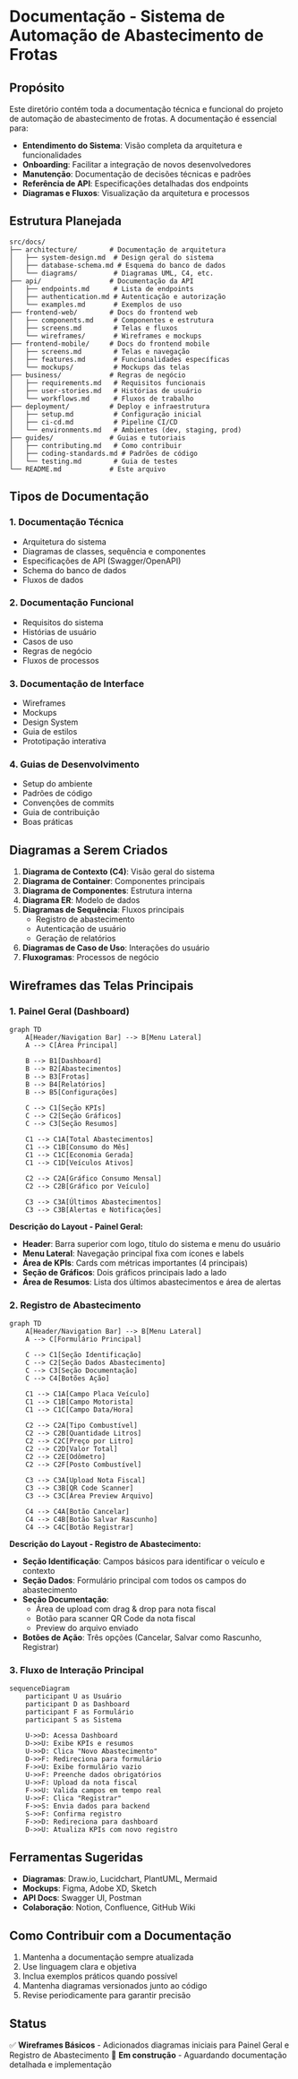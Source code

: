 # Documentação - Sistema de Automação de Abastecimento de Frotas

## Propósito
Este diretório contém toda a documentação técnica e funcional do projeto de automação de abastecimento de frotas. A documentação é essencial para:
- **Entendimento do Sistema**: Visão completa da arquitetura e funcionalidades
- **Onboarding**: Facilitar a integração de novos desenvolvedores
- **Manutenção**: Documentação de decisões técnicas e padrões
- **Referência de API**: Especificações detalhadas dos endpoints
- **Diagramas e Fluxos**: Visualização da arquitetura e processos

## Estrutura Planejada
```
src/docs/
├── architecture/        # Documentação de arquitetura
│   ├── system-design.md  # Design geral do sistema
│   ├── database-schema.md # Esquema do banco de dados
│   └── diagrams/         # Diagramas UML, C4, etc.
├── api/                 # Documentação da API
│   ├── endpoints.md      # Lista de endpoints
│   ├── authentication.md # Autenticação e autorização
│   └── examples.md       # Exemplos de uso
├── frontend-web/        # Docs do frontend web
│   ├── components.md     # Componentes e estrutura
│   ├── screens.md        # Telas e fluxos
│   └── wireframes/       # Wireframes e mockups
├── frontend-mobile/     # Docs do frontend mobile
│   ├── screens.md        # Telas e navegação
│   ├── features.md       # Funcionalidades específicas
│   └── mockups/          # Mockups das telas
├── business/            # Regras de negócio
│   ├── requirements.md   # Requisitos funcionais
│   ├── user-stories.md   # Histórias de usuário
│   └── workflows.md      # Fluxos de trabalho
├── deployment/          # Deploy e infraestrutura
│   ├── setup.md          # Configuração inicial
│   ├── ci-cd.md          # Pipeline CI/CD
│   └── environments.md   # Ambientes (dev, staging, prod)
├── guides/              # Guias e tutoriais
│   ├── contributing.md   # Como contribuir
│   ├── coding-standards.md # Padrões de código
│   └── testing.md        # Guia de testes
└── README.md            # Este arquivo
```

## Tipos de Documentação
### 1. Documentação Técnica
- Arquitetura do sistema
- Diagramas de classes, sequência e componentes
- Especificações de API (Swagger/OpenAPI)
- Schema do banco de dados
- Fluxos de dados

### 2. Documentação Funcional
- Requisitos do sistema
- Histórias de usuário
- Casos de uso
- Regras de negócio
- Fluxos de processos

### 3. Documentação de Interface
- Wireframes
- Mockups
- Design System
- Guia de estilos
- Prototipação interativa

### 4. Guias de Desenvolvimento
- Setup do ambiente
- Padrões de código
- Convenções de commits
- Guia de contribuição
- Boas práticas

## Diagramas a Serem Criados
1. **Diagrama de Contexto (C4)**: Visão geral do sistema
2. **Diagrama de Container**: Componentes principais
3. **Diagrama de Componentes**: Estrutura interna
4. **Diagrama ER**: Modelo de dados
5. **Diagramas de Sequência**: Fluxos principais
   - Registro de abastecimento
   - Autenticação de usuário
   - Geração de relatórios
6. **Diagramas de Caso de Uso**: Interações do usuário
7. **Fluxogramas**: Processos de negócio

## Wireframes das Telas Principais

### 1. Painel Geral (Dashboard)

```mermaid
graph TD
    A[Header/Navigation Bar] --> B[Menu Lateral]
    A --> C[Área Principal]
    
    B --> B1[Dashboard]
    B --> B2[Abastecimentos]
    B --> B3[Frotas]
    B --> B4[Relatórios]
    B --> B5[Configurações]
    
    C --> C1[Seção KPIs]
    C --> C2[Seção Gráficos]
    C --> C3[Seção Resumos]
    
    C1 --> C1A[Total Abastecimentos]
    C1 --> C1B[Consumo do Mês]
    C1 --> C1C[Economia Gerada]
    C1 --> C1D[Veículos Ativos]
    
    C2 --> C2A[Gráfico Consumo Mensal]
    C2 --> C2B[Gráfico por Veículo]
    
    C3 --> C3A[Últimos Abastecimentos]
    C3 --> C3B[Alertas e Notificações]
```

**Descrição do Layout - Painel Geral:**
- **Header**: Barra superior com logo, título do sistema e menu do usuário
- **Menu Lateral**: Navegação principal fixa com ícones e labels
- **Área de KPIs**: Cards com métricas importantes (4 principais)
- **Seção de Gráficos**: Dois gráficos principais lado a lado
- **Área de Resumos**: Lista dos últimos abastecimentos e área de alertas

### 2. Registro de Abastecimento

```mermaid
graph TD
    A[Header/Navigation Bar] --> B[Menu Lateral]
    A --> C[Formulário Principal]
    
    C --> C1[Seção Identificação]
    C --> C2[Seção Dados Abastecimento]
    C --> C3[Seção Documentação]
    C --> C4[Botões Ação]
    
    C1 --> C1A[Campo Placa Veículo]
    C1 --> C1B[Campo Motorista]
    C1 --> C1C[Campo Data/Hora]
    
    C2 --> C2A[Tipo Combustível]
    C2 --> C2B[Quantidade Litros]
    C2 --> C2C[Preço por Litro]
    C2 --> C2D[Valor Total]
    C2 --> C2E[Odômetro]
    C2 --> C2F[Posto Combustível]
    
    C3 --> C3A[Upload Nota Fiscal]
    C3 --> C3B[QR Code Scanner]
    C3 --> C3C[Área Preview Arquivo]
    
    C4 --> C4A[Botão Cancelar]
    C4 --> C4B[Botão Salvar Rascunho]
    C4 --> C4C[Botão Registrar]
```

**Descrição do Layout - Registro de Abastecimento:**
- **Seção Identificação**: Campos básicos para identificar o veículo e contexto
- **Seção Dados**: Formulário principal com todos os campos do abastecimento
- **Seção Documentação**: 
  - Área de upload com drag & drop para nota fiscal
  - Botão para scanner QR Code da nota fiscal
  - Preview do arquivo enviado
- **Botões de Ação**: Três opções (Cancelar, Salvar como Rascunho, Registrar)

### 3. Fluxo de Interação Principal

```mermaid
sequenceDiagram
    participant U as Usuário
    participant D as Dashboard
    participant F as Formulário
    participant S as Sistema
    
    U->>D: Acessa Dashboard
    D->>U: Exibe KPIs e resumos
    U->>D: Clica "Novo Abastecimento"
    D->>F: Redireciona para formulário
    F->>U: Exibe formulário vazio
    U->>F: Preenche dados obrigatórios
    U->>F: Upload da nota fiscal
    F->>U: Valida campos em tempo real
    U->>F: Clica "Registrar"
    F->>S: Envia dados para backend
    S->>F: Confirma registro
    F->>D: Redireciona para dashboard
    D->>U: Atualiza KPIs com novo registro
```

## Ferramentas Sugeridas
- **Diagramas**: Draw.io, Lucidchart, PlantUML, Mermaid
- **Mockups**: Figma, Adobe XD, Sketch
- **API Docs**: Swagger UI, Postman
- **Colaboração**: Notion, Confluence, GitHub Wiki

## Como Contribuir com a Documentação
1. Mantenha a documentação sempre atualizada
2. Use linguagem clara e objetiva
3. Inclua exemplos práticos quando possível
4. Mantenha diagramas versionados junto ao código
5. Revise periodicamente para garantir precisão

## Status
✅ **Wireframes Básicos** - Adicionados diagramas iniciais para Painel Geral e Registro de Abastecimento
🚧 **Em construção** - Aguardando documentação detalhada e implementação
